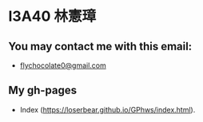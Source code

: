 # I3A40 林憲璋

## You may contact me with this email:
* flychocolate0@gmail.com

## My gh-pages
* Index (https://loserbear.github.io/GPhws/index.html).
